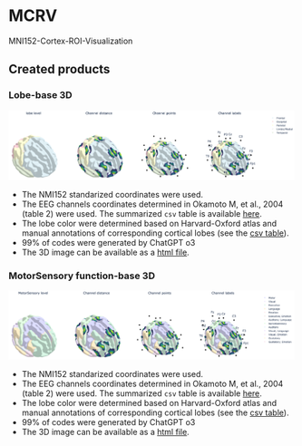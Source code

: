 # MCRV
MNI152-Cortex-ROI-Visualization

## Created products
### Lobe-base 3D
![](fig/4_lobe.png)

- The NMI152 standarized coordinates were used.
- The EEG channels coordinates determined in Okamoto M, et al., 2004 (table 2) were used. The summarized `csv` table is available [here](data/0_Okamoto_M_2004_table2_MNI_coordinates.csv).
- The lobe color were determined based on Harvard-Oxford atlas and manual annotations of corresponding cortical lobes (see the [csv table](data/0_Harvard_Oxford_Brodmann_Lobe.csv)).
- 99% of codes were generated by ChatGPT o3
- The 3D image can be available as a [html file](data/4_result_lobe.html).

### MotorSensory function-base 3D
![](fig/4_motor_sensory.png)

- The NMI152 standarized coordinates were used.
- The EEG channels coordinates determined in Okamoto M, et al., 2004 (table 2) were used. The summarized `csv` table is available [here](data/0_Okamoto_M_2004_table2_MNI_coordinates.csv).
- The lobe color were determined based on Harvard-Oxford atlas and manual annotations of corresponding cortical lobes (see the [csv table](data/0_Harvard_Oxford_Brodmann_Lobe.csv)).
- 99% of codes were generated by ChatGPT o3
- The 3D image can be available as a [html file](data/4_result_motor_sensory.html).
